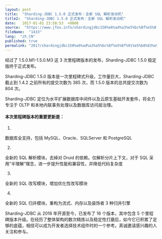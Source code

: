 ```yaml
---
layout: post
title:  "Sharding-JDBC 1.5.0 正式发布：全新 SQL 解析发动机"
title2:  "Sharding-JDBC 1.5.0 正式发布：全新 SQL 解析发动机"
date:   2017-01-01 23:58:53  +0800
source:  "https://www.jfox.info/shardingjdbc150%e6%ad%a3%e5%bc%8f%e5%8f%91%e5%b8%83%e5%85%a8%e6%96%b0sql%e8%a7%a3%e6%9e%90%e5%8f%91%e5%8a%a8%e6%9c%ba.html"
fileName:  "1433"
lang:  "zh_CN"
published: true
permalink: "2017/shardingjdbc150%e6%ad%a3%e5%bc%8f%e5%8f%91%e5%b8%83%e5%85%a8%e6%96%b0sql%e8%a7%a3%e6%9e%90%e5%8f%91%e5%8a%a8%e6%9c%ba.html"
---
```


经过了 1.5.0.M1-1.5.0.M3 这 3 次里程碑版本的发布，Sharding-JDBC 1.5.0 稳定版终于正式发布。 

Sharding-JDBC 1.5.0 版本是一次里程碑式升级，工作量巨大，Sharding-JDBC 截止到 1.4.2 之前所有的提交次数为 385 次，而 1.5.0 版本的总共提交次数为 804 次。

Sharding-JDBC 定位为水平扩展数据库中间件以及云原生基础开发套件，将全力专注于 OLTP 和本地内联事务处理以及数据库访问层治理。

#### 本次里程碑版本的重要更新是：

1. 
数据库全支持，包括 MySQL、Oracle、SQLServer 和 PostgreSQL 

2. 
全新的 SQL 解析模块，去掉对 Druid 的依赖。仅解析分片上下文，对于 SQL 采用”半理解”理念，进一步提升性能和兼容性，并降低代码复杂度 

3. 
全新的 SQL 改写模块，增加优化性改写模块 

4. 
全新的 SQL 归并模块，重构为流式、内存以及装饰者 3 种归并引擎 

Sharding-JDBC 从 2016 年开源至今，已发布了 16 个版本，其中包含 5 个里程碑版本升级。在经历了整体架构的数次精炼以及稳定性打磨后，如今它已积累了足够的底蕴，相信可以成为开发者选择技术组件时的一个参考。真诚邀请感兴趣的人关注和参与。
